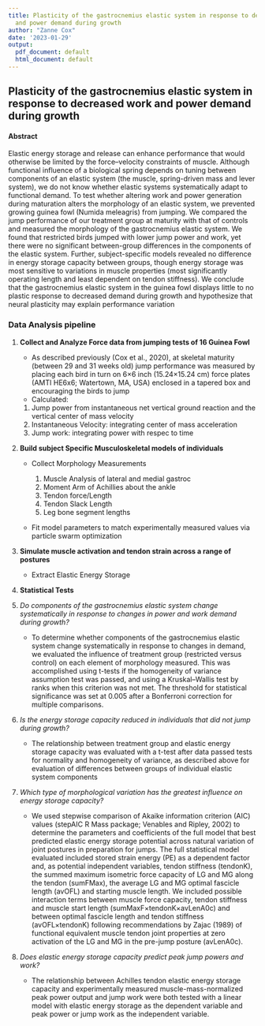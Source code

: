 ```yaml
---
title: Plasticity of the gastrocnemius elastic system in response to decreased work
  and power demand during growth
author: "Zanne Cox"
date: '2023-01-29'
output:
  pdf_document: default
  html_document: default
---
```

## Plasticity of the gastrocnemius elastic system in response to decreased work and power demand during growth



####  Abstract

Elastic energy storage and release can enhance performance
that would otherwise be limited by the force–velocity constraints of
muscle. Although functional influence of a biological spring depends
on tuning between components of an elastic system (the muscle,
spring-driven mass and lever system), we do not know whether elastic
systems systematically adapt to functional demand. To test whether
altering work and power generation during maturation alters the
morphology of an elastic system, we prevented growing guinea
fowl (Numida meleagris) from jumping. We compared the jump
performance of our treatment group at maturity with that of controls
and measured the morphology of the gastrocnemius elastic system.
We found that restricted birds jumped with lower jump power and
work, yet there were no significant between-group differences in the
components of the elastic system. Further, subject-specific models
revealed no difference in energy storage capacity between groups,
though energy storage was most sensitive to variations in muscle
properties (most significantly operating length and least dependent
on tendon stiffness). We conclude that the gastrocnemius elastic
system in the guinea fowl displays little to no plastic response to
decreased demand during growth and hypothesize that neural
plasticity may explain performance variation


###  Data Analysis pipeline

1. **Collect and Analyze Force data from jumping tests of 16 Guinea Fowl**

    + As described previously (Cox et al., 2020), at skeletal maturity
(between 29 and 31 weeks old) jump performance was measured by
placing each bird in turn on 6×6 inch (15.24×15.24 cm) force plates
(AMTI HE6x6; Watertown, MA, USA) enclosed in a tapered box
and encouraging the birds to jump
    +  Calculated:
      1. Jump power from instantaneous net vertical ground reaction and the vertical center of mass velocity
      2. Instantaneous Velocity: integrating center of mass acceleration
      3. Jump work: integrating power with respec to time

2. **Build subject Specific Musculoskeletal models of individuals**
    + Collect Morphology Measurements
    
        1. Muscle Analysis of lateral and medial gastroc
        2. Moment Arm of Achillies about the ankle
        3. Tendon force/Length 
        4. Tendon Slack Length
        5. Leg bone segment lengths
        
    + Fit model parameters to match experimentally measured values via particle swarm optimization

3. **Simulate muscle activation and tendon strain across a range of postures**
    + Extract Elastic Energy Storage
  
4. **Statistical Tests**
1. *Do components of the gastrocnemius elastic system change systematically in response to changes in power and work demand during growth?*

    + To determine whether components of the gastrocnemius elastic
system change systematically in response to changes in demand,
we evaluated the influence of treatment group (restricted versus
control) on each element of morphology measured. This was
accomplished using t-tests if the homogeneity of variance
assumption test was passed, and using a Kruskal–Wallis test by
ranks when this criterion was not met. The threshold for statistical
significance was set at 0.005 after a Bonferroni correction for
multiple comparisons.

2.  *Is the energy storage capacity reduced in individuals that
did not jump during growth?*

    + The relationship between treatment group and elastic energy storage capacity was evaluated with a t-test after data passed tests for normality and homogeneity of variance, as described above for evaluation of
differences between groups of individual elastic system components


3.  *Which type of morphological variation has the greatest
influence on energy storage capacity?*

    + We used stepwise comparison of Akaike information criterion
(AIC) values (stepAIC R Mass package; Venables and Ripley, 2002) to determine the parameters and coefficients of the full model that best predicted elastic energy storage potential across natural variation of joint postures in preparation for jumps. The full statistical model evaluated included stored strain energy (PE) as a dependent factor and, as potential independent variables, tendon stiffness (tendonK), the summed maximum isometric force capacity of LG and MG along the tendon (sumFMax), the average LG and MG optimal fascicle length (avOFL) and starting muscle length.  We included possible interaction terms between muscle force capacity, tendon stiffness and muscle start length (sumMaxF×tendonK×avLenA0c) and between optimal fascicle length and tendon stiffness (avOFL×tendonK) following recommendations by Zajac (1989) of functional equivalent muscle tendon joint properties at zero activation of the LG and MG in the pre-jump posture (avLenA0c). 

4.  *Does elastic energy storage capacity predict peak jump
powers and work?*
    + The relationship between Achilles tendon elastic energy storage
capacity and experimentally measured muscle-mass-normalized peak power output and jump work were both tested with a linear model with elastic energy storage as the dependent variable and peak power or jump work as the independent variable.






